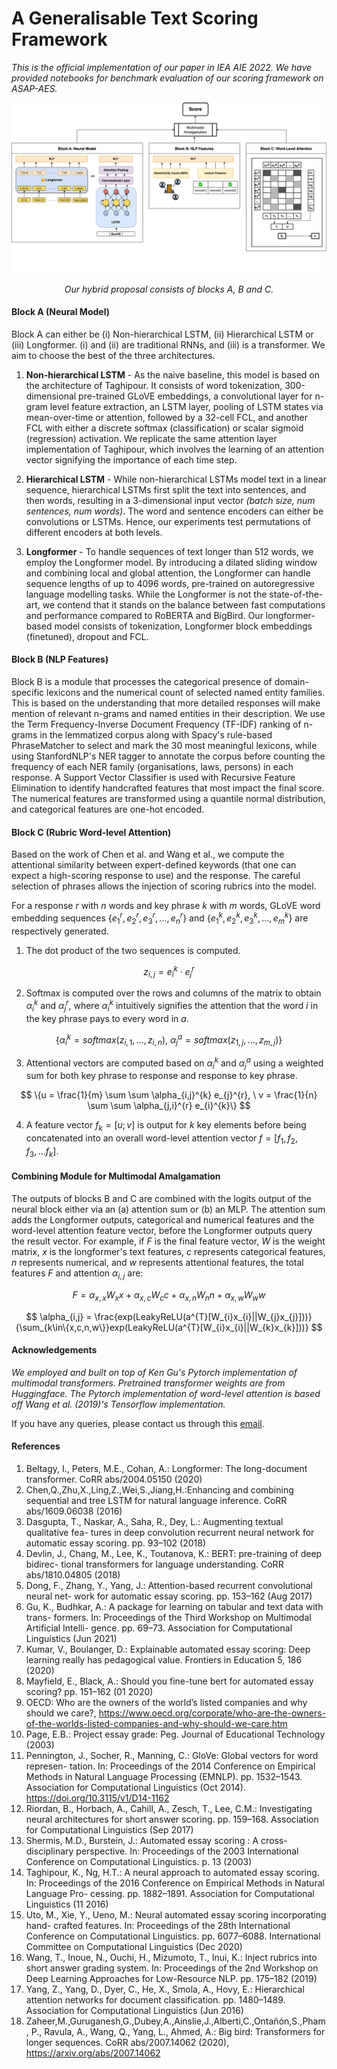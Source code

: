 # A Generalisable Text Scoring Framework

<i>This is the official implementation of our paper in IEA AIE 2022. We have provided notebooks for benchmark evaluation of our scoring framework on ASAP-AES.</i>

<img src="updated-framework.png">
<p align="center"><i>Our hybrid proposal consists of blocks A, B and C.</i></p>

#### Block A (Neural Model)

Block A can either be (i) Non-hierarchical LSTM, (ii) Hierarchical LSTM or (iii) Longformer. (i) and (ii) are traditional RNNs, and (iii) is a transformer. We aim to choose the best of the three architectures.

1. <b>Non-hierarchical LSTM</b> - As the naive baseline, this model is based on the architecture of Taghipour. It consists of word tokenization, 300-dimensional pre-trained GLoVE embeddings, a convolutional layer for n-gram level feature extraction, an LSTM layer, pooling of LSTM states via mean-over-time or attention, followed by a 32-cell FCL, and another FCL with either a discrete softmax (classification) or scalar sigmoid (regression) activation. We replicate the same attention layer implementation of Taghipour, which involves the learning of an attention vector signifying the importance of each time step.

2. <b>Hierarchical LSTM</b> - While non-hierarchical LSTMs model text in a linear sequence, hierarchical LSTMs first split the text into sentences, and then words, resulting in a 3-dimensional input vector <i>(batch size, num sentences, num words)</i>. The word and sentence encoders can either be convolutions or LSTMs. Hence, our experiments test permutations of different encoders at both levels.

3. <b>Longformer</b> - To handle sequences of text longer than 512 words, we employ the Longformer model. By introducing a dilated sliding window and combining local and global attention, the Longformer can handle sequence lengths of up to 4096 words, pre-trained on autoregressive language modelling tasks. While the Longformer is not the state-of-the-art, we contend that it stands on the balance between fast computations and performance compared to RoBERTA and BigBird. Our longformer-based model consists of tokenization, Longformer block embeddings (finetuned), dropout and FCL.

#### Block B (NLP Features)

Block B is a module that processes the categorical presence of domain-specific lexicons and the numerical count of selected named entity families. This is based on the understanding that more detailed responses will make mention of relevant n-grams and named entities in their description. We use the Term Frequency-Inverse Document Frequency (TF-IDF) ranking of n-grams in the lemmatized corpus along with Spacy's rule-based PhraseMatcher to select and mark the 30 most meaningful lexicons, while using StanfordNLP's NER tagger to annotate the corpus before counting the frequency of each NER family (organisations, laws, persons) in each response. A Support Vector Classifier is used with Recursive Feature Elimination to identify handcrafted features that most impact the final score. The numerical features are transformed using a quantile normal distribution, and categorical features are one-hot encoded.

#### Block C (Rubric Word-level Attention)
Based on the work of Chen et al. and Wang et al., we compute the attentional similarity between expert-defined keywords (that one can expect a high-scoring response to use) and the response. The careful selection of phrases allows the injection of scoring rubrics into the model.

For a response $r$ with $n$ words and key phrase $k$ with $m$ words, GLoVE word embedding sequences $\{e_{1}^{r}, e_{2}^{r}, e_{3}^{r},...,e_{n}^{r} \}$ and $\{e_{1}^{k}, e_{2}^{k}, e_{3}^{k},...,e_{m}^{k} \}$ are respectively generated.

1. The dot product of the two sequences is computed.

$$
z_{i,j} = e_{i}^{k} \cdot e_{j}^{r}
$$

2. Softmax is computed over the rows and columns of the matrix to obtain $\alpha_{i}^{k}$ and $\alpha_{j}^{r}$, where $\alpha_{i}^{k}$ intuitively signifies the attention that the word $i$ in the key phrase pays to every word in $a$.

$$
\{\alpha_{i}^{k} = softmax(z_{i, 1}, ..., z_{i, n}), \ \alpha_{j}^{a} = softmax(z_{1, j}, ..., z_{m, j})\}
$$

3. Attentional vectors are computed based on $\alpha_{i}^{k}$ and $\alpha_{j}^{a}$ using a weighted sum for both key phrase to response and response to key phrase.


$$
\{u = \frac{1}{m} \sum \sum \alpha_{i,j}^{k} e_{j}^{r}, \ v = \frac{1}{n} \sum \sum \alpha_{j,i}^{r} e_{i}^{k}\}
$$

4. A feature vector $f_{k} = [u;v]$ is output for $k$ key elements before being concatenated into an overall word-level attention vector $f=[f_{1}, f_{2}, f_{3}, ... f_{k}]$.

#### Combining Module for Multimodal Amalgamation
The outputs of blocks B and C are combined with the logits output of the neural block either via an (a) attention sum or (b) an MLP. The attention sum adds the Longformer outputs, categorical and numerical features and the word-level attention feature vector, before the Longformer outputs query the result vector. For example, if $F$ is the final feature vector, $W$ is the weight matrix, $x$ is the longformer's text features, $c$ represents categorical features, $n$ represents numerical, and $w$ represents attentional features, the total features $F$ and attention $\alpha_{i,j}$ are:

$$
F=\alpha_{x,x}W_{x}x+\alpha_{x,c}W_{c}c+\alpha_{x,n}W_{n}n+\alpha_{x,w}W_{w}w
$$

$$
\alpha_{i,j} = \frac{exp(LeakyReLU(a^{T}[W_{i}x_{i}||W_{j}x_{j}]))}{\sum_{k\in\{x,c,n,w\}}exp(LeakyReLU(a^{T}[W_{i}x_{i}||W_{k}x_{k}]))}
$$


#### Acknowledgements
<i>We employed and built on top of Ken Gu's Pytorch implementation of multimodal transformers. Pretrained transformer weights are from Huggingface. The Pytorch implementation of word-level attention is based off Wang et al. (2019)'s Tensorflow implementation.</i>

If you have any queries, please contact us through this <a href="mailto:sidharrth2002@gmail.com">email</a>.

#### References

1. Beltagy, I., Peters, M.E., Cohan, A.: Longformer: The long-document transformer. CoRR abs/2004.05150 (2020)
2. Chen,Q.,Zhu,X.,Ling,Z.,Wei,S.,Jiang,H.:Enhancing and combining sequential and tree LSTM for natural language inference. CoRR abs/1609.06038 (2016)
3. Dasgupta, T., Naskar, A., Saha, R., Dey, L.: Augmenting textual qualitative fea-
tures in deep convolution recurrent neural network for automatic essay scoring. pp.
93–102 (2018)
4. Devlin, J., Chang, M., Lee, K., Toutanova, K.: BERT: pre-training of deep bidirec-
tional transformers for language understanding. CoRR abs/1810.04805 (2018)
5. Dong, F., Zhang, Y., Yang, J.: Attention-based recurrent convolutional neural net-
work for automatic essay scoring. pp. 153–162 (Aug 2017)
6. Gu, K., Budhkar, A.: A package for learning on tabular and text data with trans-
formers. In: Proceedings of the Third Workshop on Multimodal Artificial Intelli-
gence. pp. 69–73. Association for Computational Linguistics (Jun 2021)
7. Kumar, V., Boulanger, D.: Explainable automated essay scoring: Deep learning
really has pedagogical value. Frontiers in Education 5, 186 (2020)
8. Mayfield, E., Black, A.: Should you fine-tune bert for automated essay scoring?
pp. 151–162 (01 2020)
9. OECD: Who are the owners of the world’s listed companies and why should we care?, https://www.oecd.org/corporate/who-are-the-owners-of-the-worlds-listed-companies-and-why-should-we-care.htm
10. Page, E.B.: Project essay grade: Peg. Journal of Educational Technology (2003)
11. Pennington, J., Socher, R., Manning, C.: GloVe: Global vectors for word represen- tation. In: Proceedings of the 2014 Conference on Empirical Methods in Natural Language Processing (EMNLP). pp. 1532–1543. Association for Computational
Linguistics (Oct 2014). https://doi.org/10.3115/v1/D14-1162
12. Riordan, B., Horbach, A., Cahill, A., Zesch, T., Lee, C.M.: Investigating neural architectures for short answer scoring. pp. 159–168. Association for Computational Linguistics (Sep 2017)
13. Shermis, M.D., Burstein, J.: Automated essay scoring : A cross-disciplinary perspective. In: Proceedings of the 2003 International Conference on Computational
Linguistics. p. 13 (2003)
14. Taghipour, K., Ng, H.T.: A neural approach to automated essay scoring. In: Proceedings of the 2016 Conference on Empirical Methods in Natural Language Pro-
cessing. pp. 1882–1891. Association for Computational Linguistics (11 2016)
15. Uto, M., Xie, Y., Ueno, M.: Neural automated essay scoring incorporating hand- crafted features. In: Proceedings of the 28th International Conference on Computational Linguistics. pp. 6077–6088. International Committee on Computational Linguistics (Dec 2020)
16. Wang, T., Inoue, N., Ouchi, H., Mizumoto, T., Inui, K.: Inject rubrics into short answer grading system. In: Proceedings of the 2nd Workshop on Deep Learning
Approaches for Low-Resource NLP. pp. 175–182 (2019)
17. Yang, Z., Yang, D., Dyer, C., He, X., Smola, A., Hovy, E.: Hierarchical attention networks for document classification. pp. 1480–1489. Association for Computational Linguistics (Jun 2016)
18. Zaheer,M.,Guruganesh,G.,Dubey,A.,Ainslie,J.,Alberti,C.,Ontañón,S.,Pham,
P., Ravula, A., Wang, Q., Yang, L., Ahmed, A.: Big bird: Transformers for longer sequences. CoRR abs/2007.14062 (2020), https://arxiv.org/abs/2007.14062
